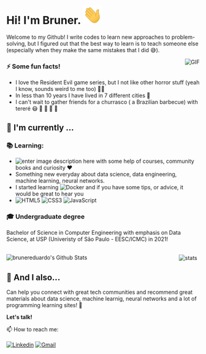 <h1> Hi! I'm Bruner. <img src="https://github.com/brunereduardo/brunereduardo/blob/master/Hi.gif" width="50"></h1>

Welcome to my Github! I write codes to learn new approaches to problem-solving, but I figured out that the best way to learn is to teach someone else (especially when they make the same mistakes that I did :sweat_smile:).

<img align="right" alt="GIF" src="https://github.com/brunereduardo/brunereduardo/blob/master/tenor.gif"/>


### :zap: Some fun facts!
- I love the Resident Evil game series, but I not like other horror stuff (yeah I know, sounds weird to me too) :man_shrugging:	
- In less than 10 years I have lived in 7 different cities :bus:
- I can't wait to gather friends for a churrasco ( a Brazilian barbecue) with tereré :mask: :syringe: :checkered_flag:	:beers:	:hugs:	
##  :calendar: I'm currently  ...
 
 ### :books: Learning:
 - ![enter image description here](https://img.shields.io/badge/-Python-780723?&logo=python) with some help of courses, community books and curiosity :heart: 
 - Something new everyday about data science, data engineering, machine learning, neural networks.
 - I started learning  ![Docker](https://img.shields.io/badge/-Docker-black?style=flat-square&logo=docker) and if you have some tips, or advice, it would be great to hear you
 - ![HTML5](https://img.shields.io/badge/-HTML5-%23E44D27?style=flat-square&logo=html5&logoColor=ffffff) ![CSS3](https://img.shields.io/badge/-CSS3-%231572B6?style=flat-square&logo=css3) ![JavaScript](https://img.shields.io/badge/-JavaScript-%23F7DF1C?style=flat-square&logo=javascript&logoColor=000000&labelColor=%23F7DF1C&color=%23FFCE5A)

### :mortar_board: Undergraduate degree
Bachelor of Science in Computer Engineering with emphasis on Data Science, at USP (Univeristy of São Paulo - EESC/ICMC)  in 2021!
<br></br>

<img align="left" src="https://github-readme-stats.vercel.app/api?username=brunereduardo&include_all_commits=true&count_private=true&show_icons=true&line_height=20&title_color=7A7ADB&icon_color=2234AE&text_color=D3D3D3&bg_color=0,000000,130F40" alt="brunereduardo's Github Stats" width="450">
<img align="center" src="https://github-readme-stats.vercel.app/api/top-langs/?username=brunereduardo&layout=compact&text_color=D3D3D3&bg_color=0,000000,130F40" alt="stats"  width="325">


## :speech_balloon: And I also...
Can help you connect with great tech communities and recommend great materials about data science, machine learnig, neural networks and a lot of programming learning sites! 🎉

<b>Let's talk!</b>

 📫 How to reach me:<br></br>[![Linkedin](https://img.shields.io/badge/-LinkedIn-blue?style=flat&logo=Linkedin&logoColor=white)](https://www.linkedin.com/in/bruner-eduardo-augusto-albrecht/)
[![Gmail](https://img.shields.io/badge/-Gmail-c14438?style=flat&logo=Gmail&logoColor=white)](mailto:bruner.albrecht@gmail.com)



<!--
**brunereduardo/brunereduardo** is a ✨ _special_ ✨ repository because its `README.md` (this file) appears on your GitHub profile.

Here are some ideas to get you started:

- 🌱 I’m currently learning ...
- 👯 I’m looking to collaborate on ...
-->

